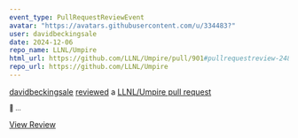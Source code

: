 ```yaml
---
event_type: PullRequestReviewEvent
avatar: "https://avatars.githubusercontent.com/u/334483?"
user: davidbeckingsale
date: 2024-12-06
repo_name: LLNL/Umpire
html_url: https://github.com/LLNL/Umpire/pull/901#pullrequestreview-2485662549
repo_url: https://github.com/LLNL/Umpire
---
```


<a href='https://github.com/davidbeckingsale' target='_blank'>davidbeckingsale</a> <a href='https://github.com/LLNL/Umpire/pull/901#pullrequestreview-2485662549' target='_blank'>reviewed</a> a <a href='https://github.com/LLNL/Umpire/pull/901' target='_blank'>LLNL/Umpire pull request</a>

<small>🎉 ...</small>

<a href='https://github.com/LLNL/Umpire/pull/901#pullrequestreview-2485662549' target='_blank'>View Review</a>